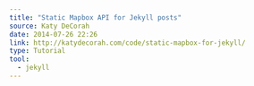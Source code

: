 ```yaml
---
title: "Static Mapbox API for Jekyll posts"
source: Katy DeCorah
date: 2014-07-26 22:26
link: http://katydecorah.com/code/static-mapbox-for-jekyll/
type: Tutorial
tool:
  - jekyll
---
```







